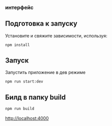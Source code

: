 ### интерфейс 

## Подготовка к запуску

Установите и свяжите зависимости, используя:

```bash
npm install
```

## Запуск

Запустить приложение в дев режиме

```bash
npm run start:dev 
```

## Билд в папку build 

```bash
npm run build
```


[http://localhost:4000](http://localhost:4000)


